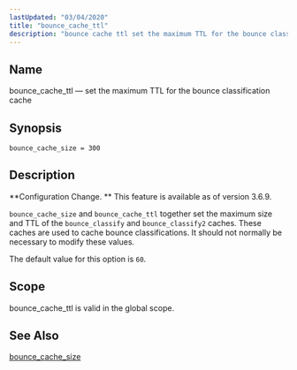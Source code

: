 ```yaml
---
lastUpdated: "03/04/2020"
title: "bounce_cache_ttl"
description: "bounce cache ttl set the maximum TTL for the bounce classification cache bounce cache size 300 Configuration Change This feature is available as of version 3 6 9 bounce cache size and bounce cache ttl together set the maximum size and TTL of the bounce classify and bounce classify 2..."
---
```


<a name="conf.ref.bounce_cache_ttl"></a> 
## Name

bounce_cache_ttl — set the maximum TTL for the bounce classification cache

## Synopsis

`bounce_cache_size = 300`

<a name="idp8357456"></a> 
## Description

**Configuration Change. ** This feature is available as of version 3.6.9.

`bounce_cache_size` and `bounce_cache_ttl` together set the maximum size and TTL of the `bounce_classify` and `bounce_classify2` caches. These caches are used to cache bounce classifications. It should not normally be necessary to modify these values.

The default value for this option is `60`.

<a name="idp8363008"></a> 
## Scope

bounce_cache_ttl is valid in the global scope.

<a name="idp8364656"></a> 
## See Also

[bounce_cache_size](/momentum/3/3-reference/conf-ref-bounce-cache-size)